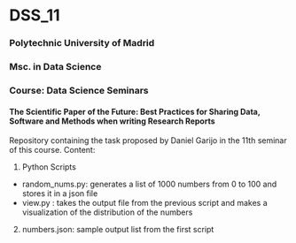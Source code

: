 # DSS_11

### Polytechnic University of Madrid
### Msc. in Data Science
### Course: Data Science Seminars
#### The Scientific Paper of the Future: Best Practices for Sharing Data, Software and Methods when writing Research Reports

Repository containing the task proposed by Daniel Garijo in the 11th seminar of this course. 
Content:
1. Python Scripts
- random_nums.py: generates a list of 1000 numbers from 0 to 100 and stores it in a json file
- view.py : takes the output file from the previous script and makes a visualization of the distribution of the numbers
2. numbers.json: sample output list from the first script
